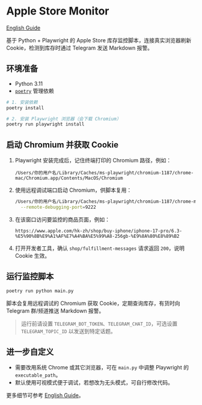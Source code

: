 # Apple Store Monitor

[English Guide](README.en.md)

基于 Python + Playwright 的 Apple Store 库存监控脚本，连接真实浏览器刷新 Cookie，检测到库存时通过 Telegram 发送 Markdown 报警。

## 环境准备
- Python 3.11
- [`poetry`](https://python-poetry.org/) 管理依赖

```bash
# 1. 安装依赖
poetry install

# 2. 安装 Playwright 浏览器（会下载 Chromium）
poetry run playwright install
```

## 启动 Chromium 并获取 Cookie
1. Playwright 安装完成后，记住终端打印的 Chromium 路径，例如：
   ```
   /Users/你的用户名/Library/Caches/ms-playwright/chromium-1187/chrome-mac/Chromium.app/Contents/MacOS/Chromium
   ```
2. 使用远程调试端口启动 Chromium，供脚本复用：
   ```bash
   /Users/你的用户名/Library/Caches/ms-playwright/chromium-1187/chrome-mac/Chromium.app/Contents/MacOS/Chromium \
     --remote-debugging-port=9222
   ```
3. 在该窗口访问要监控的商品页面，例如：
   ```
   https://www.apple.com/hk-zh/shop/buy-iphone/iphone-17-pro/6.3-%E5%90%8B%E9%A1%AF%E7%A4%BA%E5%99%A8-256gb-%E9%8A%80%E8%89%B2
   ```
4. 打开开发者工具，确认 `shop/fulfillment-messages` 请求返回 `200`，说明 Cookie 生效。

## 运行监控脚本
```bash
poetry run python main.py
```
脚本会复用远程调试的 Chromium 获取 Cookie，定期查询库存，有货时向 Telegram 群/频道推送 Markdown 报警。

> 运行前请设置 `TELEGRAM_BOT_TOKEN`、`TELEGRAM_CHAT_ID`，可选设置 `TELEGRAM_TOPIC_ID` 以发送到特定话题。

## 进一步自定义
- 需要改用系统 Chrome 或其它浏览器，可在 `main.py` 中调整 Playwright 的 `executable_path`。
- 默认使用可视模式便于调试，若想改为无头模式，可自行修改代码。

更多细节可参考 [English Guide](README.en.md)。
